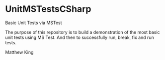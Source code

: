 # UnitMSTestsCSharp
Basic Unit Tests via MSTest

The purpose of this repository is to build a demonstration of the most basic unit tests using MS Test.
And then to successfully run, break, fix and run tests.

Matthew King

